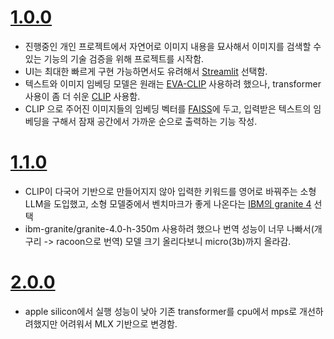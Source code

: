 # [1.0.0](https://github.com/maakcode/deep-image-search/releases/tag/1.0.0)

- 진행중인 개인 프로젝트에서 자연어로 이미지 내용을 묘사해서 이미지를 검색할 수 있는 기능의 기술 검증을 위해 프로젝트를 시작함.
- UI는 최대한 빠르게 구현 가능하면서도 유려해서 [Streamlit](https://streamlit.io) 선택함.
- 텍스트와 이미지 임베딩 모델은 원래는 [EVA-CLIP](https://github.com/baaivision/EVA) 사용하려 했으나, transformer 사용이 좀 더 쉬운 [CLIP](https://github.com/openai/CLIP) 사용함.
- CLIP 으로 주어진 이미지들의 임베딩 벡터를 [FAISS](https://github.com/facebookresearch/faiss)에 두고, 입력받은 텍스트의 임베딩을 구해서 잠재 공간에서 가까운 순으로 출력하는 기능 작성.

# [1.1.0](https://github.com/maakcode/deep-image-search/releases/tag/1.1.0)

- CLIP이 다국어 기반으로 만들어지지 않아 입력한 키워드를 영어로 바꿔주는 소형 LLM을 도입했고, 소형 모델중에서 벤치마크가 좋게 나온다는 [IBM의 granite 4](https://huggingface.co/collections/ibm-granite/granite-40-language-modelsibm-granite/granite-4.0-micro) 선택
- ibm-granite/granite-4.0-h-350m 사용하려 했으나 번역 성능이 너무 나빠서(개구리 -> racoon으로 번역) 모델 크기 올리다보니 micro(3b)까지 올라감.

# [2.0.0](https://github.com/maakcode/deep-image-search/releases/tag/2.0.0)

- apple silicon에서 실행 성능이 낮아 기존 transformer를 cpu에서 mps로 개선하려했지만 어려워서 MLX 기반으로 변경함.
